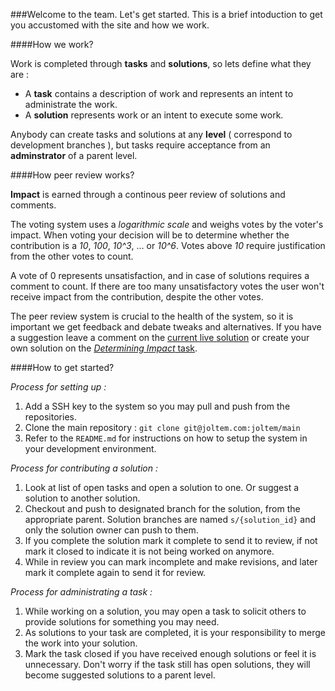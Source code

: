 ###Welcome to the team. Let's get started.
This is a brief intoduction to get you accustomed with the site and how we work.

####How we work?

Work is completed through **tasks** and **solutions**, so lets define what they are :

* A **task** contains a description of work and represents an intent to administrate the work.
* A **solution** represents work or an intent to execute some work.

Anybody can create tasks and solutions at any **level** ( correspond to development branches ), but tasks require acceptance from an **adminstrator** of a parent level.

####How peer review works?

**Impact** is earned through a continous peer review of solutions and comments.

The voting system uses a *logarithmic scale* and weighs votes by the voter's impact. When voting your decision will be to determine whether the contribution is a *10*, *100*, *10^3*, … or *10^6*. Votes above *10* require justification from the other votes to count.

A vote of 0 represents unsatisfaction, and in case of solutions requires a comment to count. If there are too many unsatisfactory votes the user won't receive impact from the contribution, despite the other votes.

The peer review system is crucial to the health of the system, so it is important we get feedback and debate tweaks and alternatives. If you have a suggestion leave a comment on the [current live solution](http://joltem.com/joltem/solution/1/) or create your own solution on the [*Determining Impact* task](http://joltem.com/joltem/task/6/).

####How to get started?

*Process for setting up :*

1. Add a SSH key to the system so you may pull and push from the repositories.
2. Clone the main repository : `git clone git@joltem.com:joltem/main`
3. Refer to the `README.md` for instructions on how to setup the system in your development environment.

*Process for contributing a solution :*

1. Look at list of open tasks and open a solution to one. Or suggest a solution to another solution.
2. Checkout and push to designated branch for the solution, from the appropriate parent. Solution branches are named `s/{solution_id}` and only the solution owner can push to them.
3. If you complete the solution mark it complete to send it to review, if not mark it closed to indicate it is not being worked on anymore.
4. While in review you can mark incomplete and make revisions, and later mark it complete again to send it for review.

*Process for administrating a task :*

1. While working on a solution, you may open a task to solicit others to provide solutions for something you may need.
2. As solutions to your task are completed, it is your responsibility to merge the work into your solution.
3. Mark the task closed if you have received enough solutions or feel it is unnecessary. Don't worry if the task still has open solutions, they will become suggested solutions to a parent level.